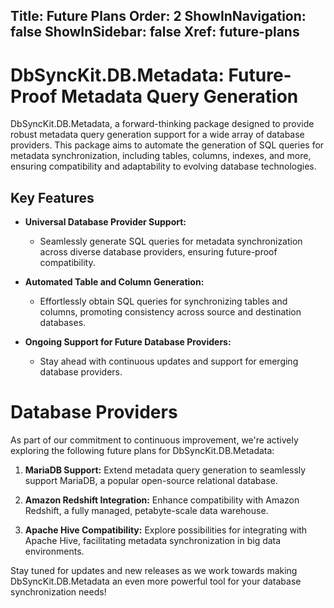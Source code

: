 ﻿﻿Title: Future Plans
Order: 2
ShowInNavigation: false
ShowInSidebar: false
Xref: future-plans
---

# DbSyncKit.DB.Metadata: Future-Proof Metadata Query Generation

DbSyncKit.DB.Metadata, a forward-thinking package designed to provide robust metadata query generation support for a wide array of database providers. This package aims to automate the generation of SQL queries for metadata synchronization, including tables, columns, indexes, and more, ensuring compatibility and adaptability to evolving database technologies.

## Key Features

- **Universal Database Provider Support:**
  - Seamlessly generate SQL queries for metadata synchronization across diverse database providers, ensuring future-proof compatibility.

- **Automated Table and Column Generation:**
  - Effortlessly obtain SQL queries for synchronizing tables and columns, promoting consistency across source and destination databases.


- **Ongoing Support for Future Database Providers:**
  - Stay ahead with continuous updates and support for emerging database providers.


# Database Providers

As part of our commitment to continuous improvement, we're actively exploring the following future plans for DbSyncKit.DB.Metadata:

1. **MariaDB Support:** Extend metadata query generation to seamlessly support MariaDB, a popular open-source relational database.

2. **Amazon Redshift Integration:** Enhance compatibility with Amazon Redshift, a fully managed, petabyte-scale data warehouse.

3. **Apache Hive Compatibility:** Explore possibilities for integrating with Apache Hive, facilitating metadata synchronization in big data environments.

Stay tuned for updates and new releases as we work towards making DbSyncKit.DB.Metadata an even more powerful tool for your database synchronization needs!
